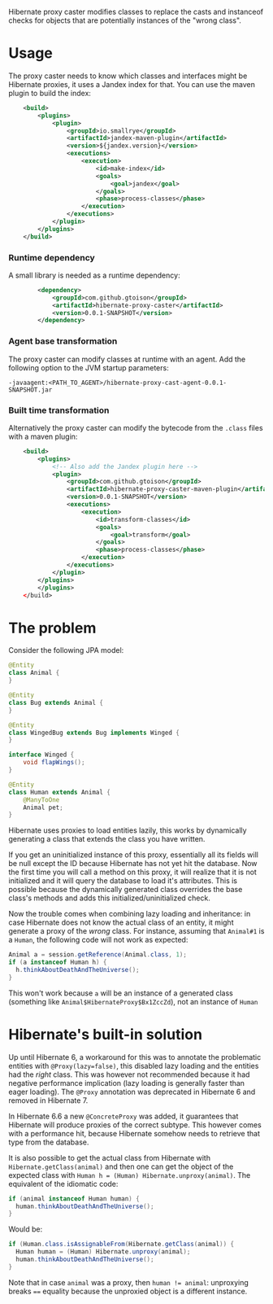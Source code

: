 Hibernate proxy caster modifies classes to replace the casts and instanceof checks for objects that are potentially instances of the "wrong class".

# Usage

The proxy caster needs to know which classes and interfaces might be Hibernate proxies, it uses a Jandex index for that.
You can use the maven plugin to build the index:

```xml
	<build>
		<plugins>
			<plugin>
				<groupId>io.smallrye</groupId>
				<artifactId>jandex-maven-plugin</artifactId>
				<version>${jandex.version}</version>
				<executions>
					<execution>
						<id>make-index</id>
						<goals>
							<goal>jandex</goal>
						</goals>
						<phase>process-classes</phase>
					</execution>
				</executions>
			</plugin>
		</plugins>
	</build>
```

### Runtime dependency

A small library is needed as a runtime dependency:

```xml
		<dependency>
			<groupId>com.github.gtoison</groupId>
			<artifactId>hibernate-proxy-caster</artifactId>
			<version>0.0.1-SNAPSHOT</version>
		</dependency>
```

### Agent base transformation

The proxy caster can modify classes at runtime with an agent. Add the following option to the JVM startup parameters:

```
-javaagent:<PATH_TO_AGENT>/hibernate-proxy-cast-agent-0.0.1-SNAPSHOT.jar

```

### Built time transformation

Alternatively the proxy caster can modify the bytecode from the `.class` files with a maven plugin:

```xml
	<build>
		<plugins>
			<!-- Also add the Jandex plugin here -->
			<plugin>
				<groupId>com.github.gtoison</groupId>
				<artifactId>hibernate-proxy-caster-maven-plugin</artifactId>
				<version>0.0.1-SNAPSHOT</version>
				<executions>
					<execution>
						<id>transform-classes</id>
						<goals>
							<goal>transform</goal>
						</goals>
						<phase>process-classes</phase>
					</execution>
				</executions>
			</plugin>
		</plugins>
		</plugins>
	</build>
```

# The problem

Consider the following JPA model:

```java
@Entity
class Animal {
}

@Entity
class Bug extends Animal {
}

@Entity
class WingedBug extends Bug implements Winged {
}

interface Winged {
	void flapWings();
}

@Entity
class Human extends Animal {
	@ManyToOne
	Animal pet;
}
```

Hibernate uses proxies to load entities lazily, this works by dynamically generating a class that extends the class you have written. 

If you get an uninitialized instance of this proxy, essentially all its fields will be null except the ID because Hibernate has not yet hit the database. Now the first time you will call a method on this proxy, it will realize that it is not initialized and it will query the database to load it's attributes. This is possible because the dynamically generated class overrides the base class's methods and adds this initialized/uninitialized check.

Now the trouble comes when combining lazy loading and inheritance: in case Hibernate does not know the actual class of an entity, it might generate a proxy of the _wrong_ class.
For instance, assuming that `Animal#1` is a `Human`, the following code will not work as expected:

```java
Animal a = session.getReference(Animal.class, 1);
if (a instanceof Human h) {
  h.thinkAboutDeathAndTheUniverse();
}
```
This won't work because `a` will be an instance of a generated class (something like `Animal$HibernateProxy$Bx1ZccZd`), not an instance of `Human`

# Hibernate's built-in solution

Up until Hibernate 6, a workaround for this was to annotate the problematic entities with `@Proxy(lazy=false)`, this disabled lazy loading and the entities had the _right_ class. This was however not recommended because it had negative performance implication (lazy loading is generally faster than eager loading).
The `@Proxy` annotation was deprecated in Hibernate 6 and removed in Hibernate 7.

In Hibernate 6.6 a new `@ConcreteProxy` was added, it guarantees that Hibernate will produce proxies of the correct subtype. This however comes with a performance hit, because Hibernate somehow needs to retrieve that type from the database.

It is also possible to get the actual class from Hibernate with `Hibernate.getClass(animal)` and then one can get the object of the expected class with `Human h = (Human) Hibernate.unproxy(animal)`.
The equivalent of the idiomatic code:

```java
if (animal instanceof Human human) {
  human.thinkAboutDeathAndTheUniverse();
}
```

Would be:

```java
if (Human.class.isAssignableFrom(Hibernate.getClass(animal)) {
  Human human = (Human) Hibernate.unproxy(animal);
  human.thinkAboutDeathAndTheUniverse();
}
```

Note that in case `animal` was a proxy, then `human != animal`: unproxying breaks `==` equality because the unproxied object is a different instance.

